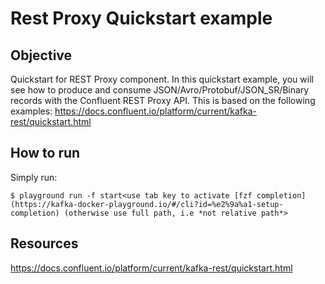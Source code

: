# Rest Proxy Quickstart example

## Objective

Quickstart for REST Proxy component. In this quickstart example, you will see how to produce and consume JSON/Avro/Protobuf/JSON_SR/Binary records with the Confluent REST Proxy API. This is based on the following examples: https://docs.confluent.io/platform/current/kafka-rest/quickstart.html

## How to run

Simply run:

```
$ playground run -f start<use tab key to activate [fzf completion](https://kafka-docker-playground.io/#/cli?id=%e2%9a%a1-setup-completion) (otherwise use full path, i.e *not relative path*>
```

## Resources
https://docs.confluent.io/platform/current/kafka-rest/quickstart.html
